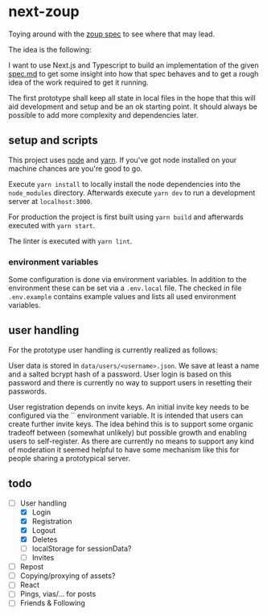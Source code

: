 # next-zoup

Toying around with the [zoup spec](https://github.com/zoupio/spec) to see where that may lead.

The idea is the following:

I want to use Next.js and Typescript to build an implementation of the given [spec.md](https://github.com/zoupio/spec/blob/main/spec.md) to get some insight into how that spec behaves and to get a rough idea of the work required to get it running.

The first prototype shall keep all state in local files in the hope that this will aid development and setup and be an ok starting point. It should always be possible to add more complexity and dependencies later.

## setup and scripts

This project uses [node](https://nodejs.org/) and [yarn](https://yarnpkg.com/).
If you've got node installed on your machine chances are you're good to go.

Execute `yarn install` to locally install the node dependencies into the `node_modules` directory.
Afterwards execute `yarn dev` to run a development server at `localhost:3000`.

For production the project is first built using `yarn build` and afterwards executed with `yarn start`.

The linter is executed with `yarn lint`.

### environment variables

Some configuration is done via environment variables.
In addition to the environment these can be set via a `.env.local` file.
The checked in file `.env.example` contains example values and lists all used environment variables.

## user handling

For the prototype user handling is currently realized as follows:

User data is stored in `data/users/<username>.json`.
We save at least a name and a salted bcrypt hash of a password.
User login is based on this password and there is currently no way to support users in resetting their passwords.

User registration depends on invite keys.
An initial invite key needs to be configured via the `` environment variable.
It is intended that users can create further invite keys.
The idea behind this is to support some organic tradeoff between (somewhat unlikely) but possible growth and enabling users to self-register.
As there are currently no means to support any kind of moderation it seemed helpful to have some mechanism like this for people sharing a prototypical server.

## todo

- [ ] User handling
  - [x] Login
  - [x] Registration
  - [x] Logout
  - [x] Deletes
  - [ ] localStorage for sessionData?
  - [ ] Invites
- [ ] Repost
- [ ] Copying/proxying of assets?
- [ ] React
- [ ] Pings, vias/… for posts
- [ ] Friends & Following
